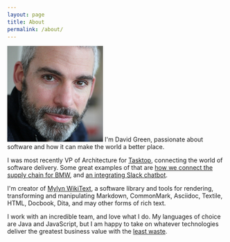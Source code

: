 ```yaml
---
layout: page
title: About
permalink: /about/
---
```

<img src="/images/dgreen.jpg" class="pull-right img-rounded headshot" />
I'm David Green, passionate about software and how it can make the world a better place.

I was most recently VP of Architecture for [Tasktop](http://tasktop.com), connecting the world of software delivery. Some great examples of that are [how we connect the supply chain for BMW](http://www.tasktop.com/content/blog-entry/how-code-your-car-paving-future-software-delivery), and [an integrating Slack chatbot](http://www.tasktop.com/content/blog-entry/introducing-taskbot-integrating-chatbot).

I'm creator of [Mylyn WikiText](https://wiki.eclipse.org/Mylyn/WikiText), a software library and tools for rendering, transforming and manipulating
Markdown, CommonMark, Asciidoc, Textile, HTML, Docbook, Dita, and may other forms of rich text.  

I work with an incredible team, and love what I do.  My languages of choice are Java and JavaScript, but I am happy to take on whatever technologies deliver the greatest business value with the [least waste](https://en.wikipedia.org/wiki/Lean_software_development).

